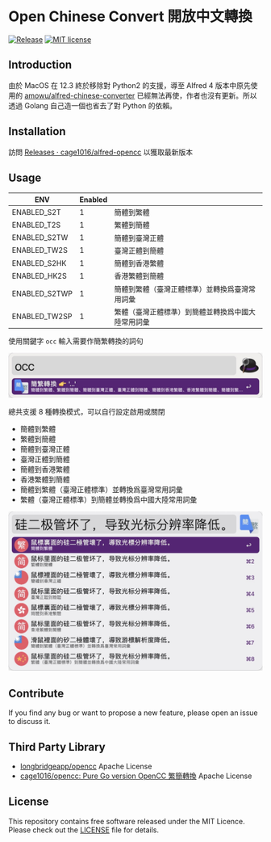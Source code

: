 # Open Chinese Convert 開放中文轉換

[![Release](https://github.com/cage1016/alfred-opencc/actions/workflows/release.yml/badge.svg)](https://github.com/cage1016/alfred-opencc/actions/workflows/release.yml)
[![MIT license](https://img.shields.io/badge/License-MIT-blue.svg)](https://lbesson.mit-license.org/)

## Introduction

由於 MacOS 在 12.3 終於移除對 Python2 的支援，導至 Alfred 4 版本中原先使用的 [amowu/alfred-chinese-converter](https://github.com/amowu/alfred-chinese-converter) 已經無法再使，作者也沒有更新。所以透過 Golang 自己造一個也省去了對 Python 的依賴。

## Installation

訪問 [Releases · cage1016/alfred-opencc](https://github.com/cage1016/alfred-opencc/releases) 以獲取最新版本

## Usage

| ENV | Enabled  |   |
|----------------|---|---|
| ENABLED_S2T    | 1  | 簡體到繁體 |
| ENABLED_T2S    | 1  | 繁體到簡體 |
| ENABLED_S2TW   | 1  | 簡體到臺灣正體 |
| ENABLED_TW2S   | 1  | 臺灣正體到簡體 |
| ENABLED_S2HK   | 1  | 簡體到香港繁體 |
| ENABLED_HK2S   | 1  | 香港繁體到簡體 |
| ENABLED_S2TWP  | 1  | 簡體到繁體（臺灣正體標準）並轉換爲臺灣常用詞彙 |
| ENABLED_TW2SP  | 1  | 繁體（臺灣正體標準）到簡體並轉換爲中國大陸常用詞彙 |


使用關鍵字 `occ` 輸入需要作簡繁轉換的詞句

![](./screenshots/1.jpg)

總共支援 8 種轉換模式，可以自行設定啟用或關閉

- 簡體到繁體
- 繁體到簡體
- 簡體到臺灣正體
- 臺灣正體到簡體
- 簡體到香港繁體
- 香港繁體到簡體
- 簡體到繁體（臺灣正體標準）並轉換爲臺灣常用詞彙
- 繁體（臺灣正體標準）到簡體並轉換爲中國大陸常用詞彙

![](./screenshots/2.jpg)

## Contribute
If you find any bug or want to propose a new feature, please open an issue to discuss it.

## Third Party Library

- [longbridgeapp/opencc](https://github.com/longbridgeapp/opencc) Apache License
- [cage1016/opencc: Pure Go version OpenCC 繁簡轉換](https://github.com/cage1016/opencc) Apache License

## License
This repository contains free software released under the MIT Licence. Please check out the [LICENSE](./LICENSE) file for details.